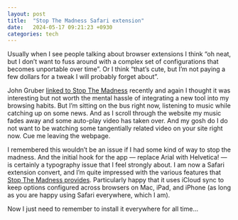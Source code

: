 ```yaml
---
layout: post
title:  "Stop The Madness Safari extension"
date:   2024-05-17 09:21:23 +0930
categories: tech 
---
```


Usually when I see people talking about browser extensions I think “oh neat, but I don’t want to fuss around with a complex set of configurations that becomes unportable over time”. Or I think “that’s cute, but I’m not paying a few dollars for a tweak I will probably forget about”. 

John Gruber [linked to Stop The Madness](https://daringfireball.net/linked/2024/05/15/stopthemadness-pro) recently and again I thought it was interesting but not worth the mental hassle of integrating a new tool into my browsing habits. But I’m sitting on the bus right now, listening to music while catching up on some news. And as I scroll through the website my music fades away and some auto-play video has taken over. And my gosh do I do not want to be watching some tangentially related video on your site right now. Cue me leaving the webpage. 

I remembered this wouldn’t be an issue if I had some kind of way to stop the madness. And the initial hook for the app — replace Arial with Helvetica! — is certainly a typography issue that I feel strongly about. I am now a Safari extension convert, and I’m quite impressed with the various features that [Stop The Madness provides](https://underpassapp.com/StopTheMadness/). Particularly happy that it uses iCloud sync to keep options configured across browsers on Mac, iPad, and iPhone (as long as you are happy using Safari everywhere, which I am). 

Now I just need to remember to install it everywhere for all time…
